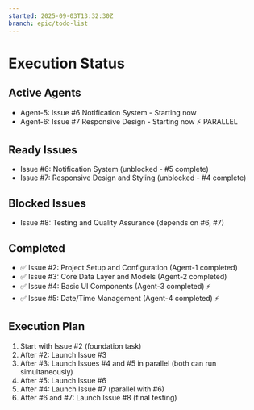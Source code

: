 ```yaml
---
started: 2025-09-03T13:32:30Z
branch: epic/todo-list
---
```


# Execution Status

## Active Agents
- Agent-5: Issue #6 Notification System - Starting now
- Agent-6: Issue #7 Responsive Design - Starting now ⚡ PARALLEL

## Ready Issues
- Issue #6: Notification System (unblocked - #5 complete)
- Issue #7: Responsive Design and Styling (unblocked - #4 complete)

## Blocked Issues
- Issue #8: Testing and Quality Assurance (depends on #6, #7)

## Completed
- ✅ Issue #2: Project Setup and Configuration (Agent-1 completed)
- ✅ Issue #3: Core Data Layer and Models (Agent-2 completed)
- ✅ Issue #4: Basic UI Components (Agent-3 completed) ⚡
- ✅ Issue #5: Date/Time Management (Agent-4 completed) ⚡

## Execution Plan
1. Start with Issue #2 (foundation task)
2. After #2: Launch Issue #3 
3. After #3: Launch Issues #4 and #5 in parallel (both can run simultaneously)
4. After #5: Launch Issue #6
5. After #4: Launch Issue #7 (parallel with #6)
6. After #6 and #7: Launch Issue #8 (final testing)